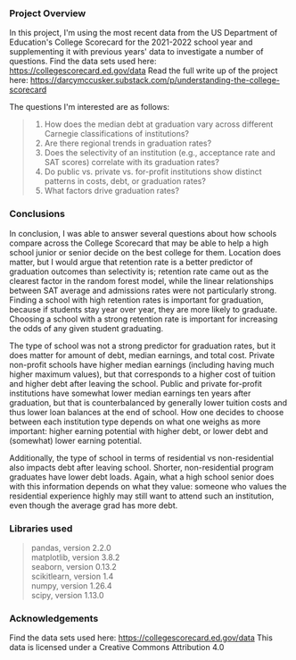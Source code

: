 ### Project Overview 
In this project, I'm using the most recent data from the US Department of Education's College Scorecard for the 2021-2022 school year and supplementing it with previous years' data to investigate a number of questions. Find the data sets used here: https://collegescorecard.ed.gov/data 
Read the full write up of the project here: https://darcymccusker.substack.com/p/understanding-the-college-scorecard

The questions I'm interested are as follows:
>  1. How does the median debt at graduation vary across different Carnegie classifications of institutions?
>  2. Are there regional trends in graduation rates?
>  3. Does the selectivity of an institution (e.g., acceptance rate and SAT scores) correlate with its graduation rates?
>  4. Do public vs. private vs. for-profit institutions show distinct patterns in costs, debt, or graduation rates?
>  5. What factors drive graduation rates?


### Conclusions
In conclusion, I was able to answer several questions about how schools compare across the College Scorecard 
that may be able to help a high school junior or senior decide on the best college for them. Location does 
matter, but I would argue that retention rate is a better predictor of graduation outcomes than selectivity is; 
retention rate came out as the clearest factor in the random forest model, while the linear relationships between
 SAT average and admissions rates were not particularly strong. Finding a school with high retention rates 
is important for graduation, because if students stay year over year, they are more likely to graduate. 
Choosing a school with a strong retention rate is important for increasing the odds of any given student graduating. 

The type of school was not a strong predictor for graduation rates, but it does matter for amount of debt, 
median earnings, and total cost. Private non-profit schools have higher median earnings (including having 
much higher maximum values), but that corresponds to a higher cost of tuition and higher debt after leaving 
the school.  Public and private for-profit institutions have somewhat lower median earnings ten years after 
graduation, but that is counterbalanced by generally lower tuition costs and thus lower loan balances at the 
end of school. How one decides to choose between each institution type depends on what one weighs as more 
important: higher earning potential with higher debt, or lower debt and (somewhat) lower earning potential. 

Additionally, the type of school in terms of residential vs non-residential also impacts debt after leaving 
school. Shorter, non-residential program graduates have lower debt loads. Again, what a high school senior 
does with this information depends on what they value: someone who values the residential experience highly 
may still want to attend such an institution, even though the average grad has more debt. 


### Libraries used
> pandas, version 2.2.0 </br>
> matplotlib, version 3.8.2 </br>
> seaborn, version 0.13.2 </br>
> scikitlearn, version 1.4 </br>
> numpy, version 1.26.4 </br>
> scipy, version 1.13.0  </br>


### Acknowledgements
Find the data sets used here: https://collegescorecard.ed.gov/data 
This data is licensed under a Creative Commons Attribution 4.0
